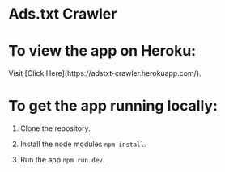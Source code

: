 <h1>Ads.txt Crawler</h1>

<h1>To view the app on Heroku:</h1>
Visit [Click Here](https://adstxt-crawler.herokuapp.com/).

<h1>To get the app running locally:</h1>

1. Clone the repository.

2. Install the node modules <code>npm install</code>.

3. Run the app <code>npm run dev</code>.
